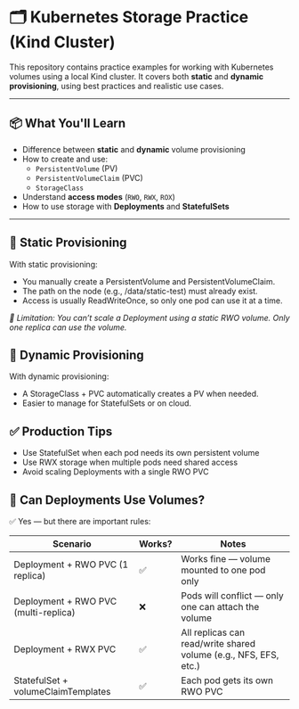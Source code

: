 # 🗂️ Kubernetes Storage Practice (Kind Cluster)

This repository contains practice examples for working with Kubernetes volumes using a local Kind cluster. It covers both **static** and **dynamic provisioning**, using best practices and realistic use cases.

---

## 📦 What You'll Learn

- Difference between **static** and **dynamic** volume provisioning
- How to create and use:
  - `PersistentVolume` (PV)
  - `PersistentVolumeClaim` (PVC)
  - `StorageClass`
- Understand **access modes** (`RWO`, `RWX`, `ROX`)
- How to use storage with **Deployments** and **StatefulSets**

---
## 🔹 Static Provisioning

With static provisioning:

- You manually create a PersistentVolume and PersistentVolumeClaim.
- The path on the node (e.g., /data/static-test) must already exist.
- Access is usually ReadWriteOnce, so only one pod can use it at a time.

_📌 Limitation: You can’t scale a Deployment using a static RWO volume. Only one replica can use the volume._

## 🔹 Dynamic Provisioning

With dynamic provisioning:

- A StorageClass + PVC automatically creates a PV when needed.
- Easier to manage for StatefulSets or on cloud.

## ✅ Production Tips

- Use StatefulSet when each pod needs its own persistent volume
- Use RWX storage when multiple pods need shared access
- Avoid scaling Deployments with a single RWO PVC

## 🔄 Can Deployments Use Volumes?

✅ Yes — but there are important rules:

| Scenario                             | Works? | Notes                                                            |
| ------------------------------------ | ------ | ---------------------------------------------------------------- |
| Deployment + RWO PVC (1 replica)     | ✅     | Works fine — volume mounted to one pod only                      |
| Deployment + RWO PVC (multi-replica) | ❌     | Pods will conflict — only one can attach the volume              |
| Deployment + RWX PVC                 | ✅     | All replicas can read/write shared volume (e.g., NFS, EFS, etc.) |
| StatefulSet + volumeClaimTemplates   | ✅     | Each pod gets its own RWO PVC                                    |
